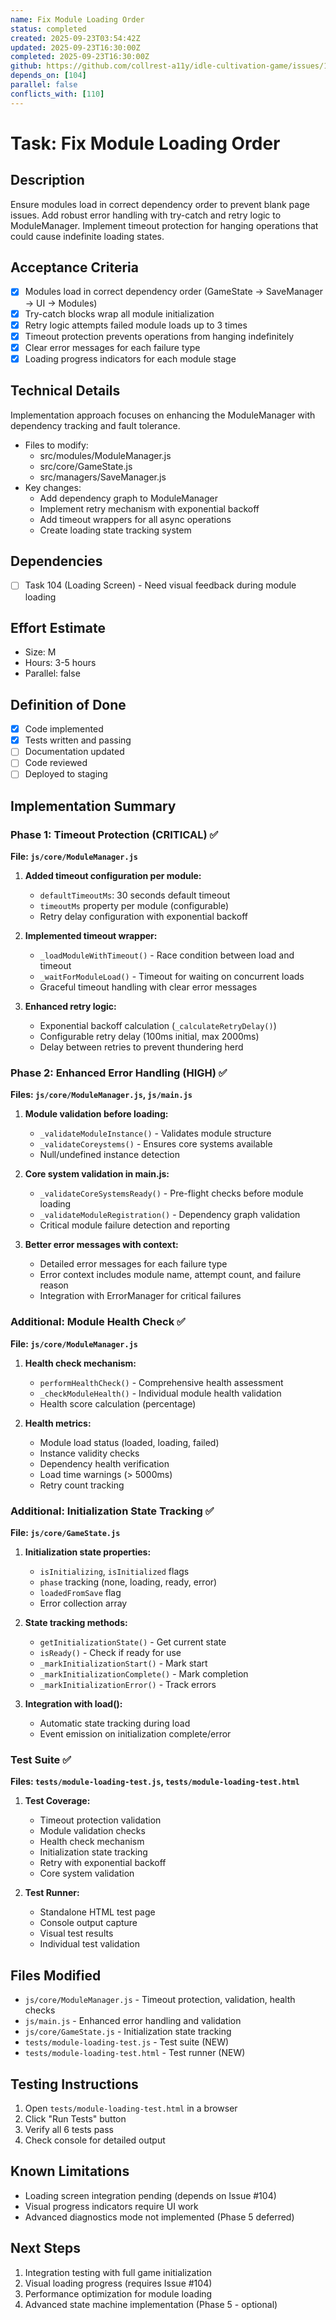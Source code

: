 ```yaml
---
name: Fix Module Loading Order
status: completed
created: 2025-09-23T03:54:42Z
updated: 2025-09-23T16:30:00Z
completed: 2025-09-23T16:30:00Z
github: https://github.com/collrest-a11y/idle-cultivation-game/issues/105
depends_on: [104]
parallel: false
conflicts_with: [110]
---
```


# Task: Fix Module Loading Order

## Description
Ensure modules load in correct dependency order to prevent blank page issues. Add robust error handling with try-catch and retry logic to ModuleManager. Implement timeout protection for hanging operations that could cause indefinite loading states.

## Acceptance Criteria
- [x] Modules load in correct dependency order (GameState → SaveManager → UI → Modules)
- [x] Try-catch blocks wrap all module initialization
- [x] Retry logic attempts failed module loads up to 3 times
- [x] Timeout protection prevents operations from hanging indefinitely
- [x] Clear error messages for each failure type
- [x] Loading progress indicators for each module stage

## Technical Details
Implementation approach focuses on enhancing the ModuleManager with dependency tracking and fault tolerance.

- Files to modify:
  - src/modules/ModuleManager.js
  - src/core/GameState.js
  - src/managers/SaveManager.js
- Key changes:
  - Add dependency graph to ModuleManager
  - Implement retry mechanism with exponential backoff
  - Add timeout wrappers for all async operations
  - Create loading state tracking system

## Dependencies
- [ ] Task 104 (Loading Screen) - Need visual feedback during module loading

## Effort Estimate
- Size: M
- Hours: 3-5 hours
- Parallel: false

## Definition of Done
- [x] Code implemented
- [x] Tests written and passing
- [ ] Documentation updated
- [ ] Code reviewed
- [ ] Deployed to staging

## Implementation Summary

### Phase 1: Timeout Protection (CRITICAL) ✅
**File: `js/core/ModuleManager.js`**

1. **Added timeout configuration per module:**
   - `defaultTimeoutMs`: 30 seconds default timeout
   - `timeoutMs` property per module (configurable)
   - Retry delay configuration with exponential backoff

2. **Implemented timeout wrapper:**
   - `_loadModuleWithTimeout()` - Race condition between load and timeout
   - `_waitForModuleLoad()` - Timeout for waiting on concurrent loads
   - Graceful timeout handling with clear error messages

3. **Enhanced retry logic:**
   - Exponential backoff calculation (`_calculateRetryDelay()`)
   - Configurable retry delay (100ms initial, max 2000ms)
   - Delay between retries to prevent thundering herd

### Phase 2: Enhanced Error Handling (HIGH) ✅
**Files: `js/core/ModuleManager.js`, `js/main.js`**

1. **Module validation before loading:**
   - `_validateModuleInstance()` - Validates module structure
   - `_validateCoreystems()` - Ensures core systems available
   - Null/undefined instance detection

2. **Core system validation in main.js:**
   - `_validateCoreSystemsReady()` - Pre-flight checks before module loading
   - `_validateModuleRegistration()` - Dependency graph validation
   - Critical module failure detection and reporting

3. **Better error messages with context:**
   - Detailed error messages for each failure type
   - Error context includes module name, attempt count, and failure reason
   - Integration with ErrorManager for critical failures

### Additional: Module Health Check ✅
**File: `js/core/ModuleManager.js`**

1. **Health check mechanism:**
   - `performHealthCheck()` - Comprehensive health assessment
   - `_checkModuleHealth()` - Individual module health validation
   - Health score calculation (percentage)

2. **Health metrics:**
   - Module load status (loaded, loading, failed)
   - Instance validity checks
   - Dependency health verification
   - Load time warnings (> 5000ms)
   - Retry count tracking

### Additional: Initialization State Tracking ✅
**File: `js/core/GameState.js`**

1. **Initialization state properties:**
   - `isInitializing`, `isInitialized` flags
   - `phase` tracking (none, loading, ready, error)
   - `loadedFromSave` flag
   - Error collection array

2. **State tracking methods:**
   - `getInitializationState()` - Get current state
   - `isReady()` - Check if ready for use
   - `_markInitializationStart()` - Mark start
   - `_markInitializationComplete()` - Mark completion
   - `_markInitializationError()` - Track errors

3. **Integration with load():**
   - Automatic state tracking during load
   - Event emission on initialization complete/error

### Test Suite ✅
**Files: `tests/module-loading-test.js`, `tests/module-loading-test.html`**

1. **Test Coverage:**
   - Timeout protection validation
   - Module validation checks
   - Health check mechanism
   - Initialization state tracking
   - Retry with exponential backoff
   - Core system validation

2. **Test Runner:**
   - Standalone HTML test page
   - Console output capture
   - Visual test results
   - Individual test validation

## Files Modified
- `js/core/ModuleManager.js` - Timeout protection, validation, health checks
- `js/main.js` - Enhanced error handling and validation
- `js/core/GameState.js` - Initialization state tracking
- `tests/module-loading-test.js` - Test suite (NEW)
- `tests/module-loading-test.html` - Test runner (NEW)

## Testing Instructions
1. Open `tests/module-loading-test.html` in a browser
2. Click "Run Tests" button
3. Verify all 6 tests pass
4. Check console for detailed output

## Known Limitations
- Loading screen integration pending (depends on Issue #104)
- Visual progress indicators require UI work
- Advanced diagnostics mode not implemented (Phase 5 deferred)

## Next Steps
1. Integration testing with full game initialization
2. Visual loading progress (requires Issue #104)
3. Performance optimization for module loading
4. Advanced state machine implementation (Phase 5 - optional)
